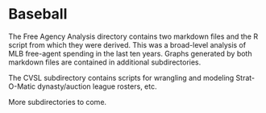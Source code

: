 # Baseball

The Free Agency Analysis directory contains two markdown files and the R script from which they were derived. This was a broad-level analysis of MLB free-agent spending in the last ten years. Graphs generated by both markdown files are contained in additional subdirectories.

The CVSL subdirectory contains scripts for wrangling and modeling Strat-O-Matic dynasty/auction league rosters, etc.

More subdirectories to come.
